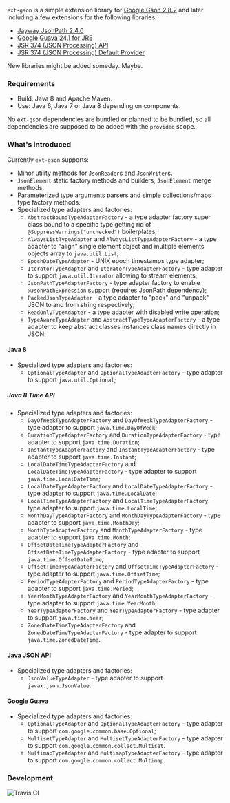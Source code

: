 `ext-gson` is a simple extension library for [Google Gson 2.8.2](https://github.com/google/gson) and later including a few extensions for the following libraries:

* [Jayway JsonPath 2.4.0](https://github.com/json-path/JsonPath)
* [Google Guava 24.1 for JRE](https://github.com/google/guava)
* [JSR 374 (JSON Processing) API](https://javaee.github.io/jsonp)
* [JSR 374 (JSON Processing) Default Provider](https://javaee.github.io/jsonp)

New libraries might be added someday.
Maybe.

### Requirements

* Build: Java 8 and Apache Maven.
* Use: Java 6, Java 7 or Java 8 depending on components.

No `ext-gson` dependencies are bundled or planned to be bundled, so all dependencies are supposed to be added with the `provided` scope.

### What's introduced

Currently `ext-gson` supports:

* Minor utility methods for `JsonReader`s and `JsonWriter`s.
* `JsonElement` static factory methods and builders, `JsonElement` merge methods.
* Parameterized type arguments parsers and simple collections/maps type factory methods.
* Specialized type adapters and factories:
  * `AbstractBoundTypeAdapterFactory` - a type adapter factory super class bound to a specific type getting rid of `@SuppressWarnings("unchecked")` boilerplates;
  * `AlwaysListTypeAdapter` and `AlwaysListTypeAdapterFactory` - a type adapter to "align" single element object and multiple elements objects array to `java.util.List`;
  * `EpochDateTypeAdapter` - UNIX epoch timestamps type adapter;
  * `IteratorTypeAdapter` and `IteratorTypeAdapterFactory` - type adapter to support `java.util.Iterator` allowing to stream elements;
  * `JsonPathTypeAdapterFactory` - type adapter factory to enable `@JsonPathExpression` support (requires JsonPath dependency);
  * `PackedJsonTypeAdapter` - a type adapter to "pack" and "unpack" JSON to and from string respectively; 
  * `ReadOnlyTypeAdapter` - a type adapter with disabled write operation;
  * `TypeAwareTypeAdapter` and `AbstractTypeTypeAdapterFactory` - a type adapter to keep abstract classes instances class names directly in JSON.
  
#### Java 8

* Specialized type adapters and factories:
  * `OptionalTypeAdapter` and `OptionalTypeAdapterFactory` - type adapter to support `java.util.Optional`;

##### Java 8 Time API

* Specialized type adapters and factories:
  * `DayOfWeekTypeAdapterFactory` and `DayOfWeekTypeAdapterFactory` - type adapter to support `java.time.DayOfWeek`;
  * `DurationTypeAdapterFactory` and `DurationTypeAdapterFactory` - type adapter to support `java.time.Duration`;
  * `InstantTypeAdapterFactory` and `InstantTypeAdapterFactory` - type adapter to support `java.time.Instant`;
  * `LocalDateTimeTypeAdapterFactory` and `LocalDateTimeTypeAdapterFactory` - type adapter to support `java.time.LocalDateTime`;
  * `LocalDateTypeAdapterFactory` and `LocalDateTypeAdapterFactory` - type adapter to support `java.time.LocalDate`;
  * `LocalTimeTypeAdapterFactory` and `LocalTimeTypeAdapterFactory` - type adapter to support `java.time.LocalTime`;
  * `MonthDayTypeAdapterFactory` and `MonthDayTypeAdapterFactory` - type adapter to support `java.time.MonthDay`;
  * `MonthTypeAdapterFactory` and `MonthTypeAdapterFactory` - type adapter to support `java.time.Month`;
  * `OffsetDateTimeTypeAdapterFactory` and `OffsetDateTimeTypeAdapterFactory` - type adapter to support `java.time.OffsetDateTime`;
  * `OffsetTimeTypeAdapterFactory` and `OffsetTimeTypeAdapterFactory` - type adapter to support `java.time.OffsetTime`;
  * `PeriodTypeAdapterFactory` and `PeriodTypeAdapterFactory` - type adapter to support `java.time.Period`;
  * `YearMonthTypeAdapterFactory` and `YearMonthTypeAdapterFactory` - type adapter to support `java.time.YearMonth`;
  * `YearTypeAdapterFactory` and `YearTypeAdapterFactory` - type adapter to support `java.time.Year`;
  * `ZonedDateTimeTypeAdapterFactory` and `ZonedDateTimeTypeAdapterFactory` - type adapter to support `java.time.ZonedDateTime`.

#### Java JSON API

* Specialized type adapters and factories:
  * `JsonValueTypeAdapter` - type adapter to support `javax.json.JsonValue`.

#### Google Guava

* Specialized type adapters and factories:
  * `OptionalTypeAdapter` and `OptionalTypeAdapterFactory` - type adapter to support `com.google.common.base.Optional`;
  * `MultisetTypeAdapter` and `MultisetTypeAdapterFactory` - type adapter to support `com.google.common.collect.Multiset`.
  * `MultimapTypeAdapter` and `MultimapTypeAdapterFactory` - type adapter to support `com.google.common.collect.Multimap`.

### Development

![Travis CI](https://travis-ci.org/lyubomyr-shaydariv/ext-gson.svg?branch=master)
